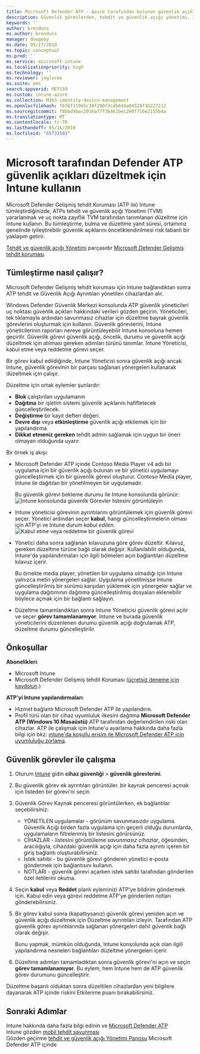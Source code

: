 ```yaml
---
title: Microsoft Defender ATP - Azure tarafından bulunan güvenlik açıklarını düzeltin için Intune'u kullanmayı | Microsoft Docs
description: Güvenlik görevlerden, tehdit ve güvenlik açığı yönetimi, Intune konsolu içinde bölümü, Microsoft Defender Gelişmiş tehdit Koruması (ATP) gelen yönetme konusuna bakın.
keywords: ''
author: brenduns
ms.author: brenduns
manager: dougeby
ms.date: 05/17/2019
ms.topic: conceptual
ms.prod: ''
ms.service: microsoft-intune
ms.localizationpriority: high
ms.technology: ''
ms.reviewer: joglocke
ms.suite: ems
search.appverid: MET150
ms.custom: intune-azure
ms.collection: M365-identity-device-management
ms.openlocfilehash: f6f6f319b5c38f290f3cdb6d4a04528f3b227212
ms.sourcegitcommit: f8bbd9bac2016a77f36461bec260f716e2155b4a
ms.translationtype: MT
ms.contentlocale: tr-TR
ms.lasthandoff: 05/16/2019
ms.locfileid: "65733501"
---
```

# <a name="use-intune-to-remediate-vulnerabilities-identified-by-microsoft-defender-atp"></a>Microsoft tarafından Defender ATP güvenlik açıkları düzeltmek için Intune kullanın  

Microsoft Defender Gelişmiş tehdit Koruması (ATP ile) Intune tümleştirdiğinizde, ATPs tehdit ve güvenlik açığı Yönetimi (TVM) yararlanmak ve uç nokta zayıflık TVM tarafından tanımlanan düzeltme için Intune kullanın. Bu tümleştirme, bulma ve düzeltme yanıt süresi, ortamınız genelinde iyileştirebilir güvenlik açıklarını önceliklendirilmesi risk tabanlı bir yaklaşım getirir.  

[Tehdit ve güvenlik açığı Yönetimi](https://docs.microsoft.com/windows/security/threat-protection/windows-defender-atp/next-gen-threat-and-vuln-mgt) parçasıdır [Microsoft Defender Gelişmiş tehdit koruması](https://docs.microsoft.com/windows/security/threat-protection/windows-defender-atp/windows-defender-advanced-threat-protection).  

## <a name="how-integration-works"></a>Tümleştirme nasıl çalışır?  

Microsoft Defender Gelişmiş tehdit koruması için Intune bağlandıktan sonra ATP tehdit ve Güvenlik Açığı Ayrıntıları yönetilen cihazlardan alır.  

Windows Defender Güvenlik Merkezi konsolunda ATP güvenlik yöneticileri uç noktası güvenlik açıkları hakkındaki verileri gözden geçirin. Yöneticileri, tek tıklamayla ardından savunmasız cihazlar için düzeltme bayrak güvenlik görevlerini oluşturmak için kullanın. Güvenlik görevlerini, Intune yöneticilerinin raporları nereye görüntüleyebilir Intune konsoluna hemen geçirilir. Güvenlik görevi güvenlik açığı, öncelik, durumu ve güvenlik açığı düzeltmek için atılması gereken adımları türünü tanımlar. Intune Yöneticisi, kabul etme veya reddetme görevi seçer.  

Bir görev kabul edildiğinde, Intune Yöneticisi sonra güvenlik açığı ancak Intune, güvenlik görevinin bir parçası sağlanan yönergeleri kullanarak düzeltmek için çalışır.  

Düzeltme için ortak eylemler şunlardır:  
- **Blok** çalıştırılan uygulamanın  
- **Dağıtma** bir işletim sistemi güvenlik açıklarını hafifletecek güncelleştirilecek.  
- **Değiştirme** bir kayıt defteri değeri.  
- **Devre dışı** veya **etkinleştirme** güvenlik açığı etkilemek için bir yapılandırma.  
- **Dikkat etmeniz gereken** tehdit admin sağlamak için uygun bir öneri olmayan olduğunda uyarır.  

Bir örnek iş akışı:  
- Microsoft Defender ATP içinde Contoso Media Player v4 adlı bir uygulama için bir güvenlik açığı bulunan ve bir yönetici uygulamayı güncelleştirmek için bir güvenlik görevi oluşturur. Contoso Media player, Intune ile dağıtılan bir yönetilmeyen bir uygulamadır.  

  Bu güvenlik görevi bekleme durumu ile Intune konsolunda görünür:  
  ![Intune konsolunda güvenlik Görevler listesini görüntüleyin](./media/atp-manage-vulnerabilities/temp-security-tasks.png)
 
- Intune yöneticisi görevinin ayrıntılarını görüntülemek için güvenlik görevi seçer.  Yönetici ardından seçer **kabul**, hangi güncelleştirmelerin olması için ATP'yi ve Intune durum *kabul edilen*.  
  ![Kabul etme veya reddetme bir güvenlik görevi](./media/atp-manage-vulnerabilities/temp-accept-task.png) 
 
- Yönetici daha sonra sağlanan kılavuzuna göre görev düzeltir.  Kılavuz, gereken düzeltme türüne bağlı olarak değişir. Kullanılabilir olduğunda, Intune'da yapılandırmaları için ilgili bölmeleri açın bağlantıları düzeltme kılavuz içerir. 

  Bu örnekte media player, yönetilen bir uygulama olmadığı için Intune yalnızca metin yönergeleri sağlar. Uygulama yönetilmişse Intune güncelleştirilmiş bir sürümü karşıdan yüklemek için yönergeler sağlar ve uygulama dağıtımının dağıtıma güncelleştirilmiş dosyaları eklenebilir böylece açmak için bir bağlantı sağlayın. 

- Düzeltme tamamlandıktan sonra Intune Yöneticisi güvenlik görevi açılır ve seçer **görev tamamlanamıyor**.  Intune ve burada güvenlik yöneticilerini düzenlenen durumu güvenlik açığı doğrulamak ATP, düzeltme durumu güncelleştirilir.  

## <a name="prerequisites"></a>Önkoşullar  

**Abonelikleri**:  
- Microsoft Intune  
- Microsoft Defender Gelişmiş tehdit Koruması ([ücretsiz deneme için kaydolun](https://www.microsoft.com/WindowsForBusiness/windows-atp?ocid=docs-wdatp-main-abovefoldlink).)  

**ATP'yi Intune yapılandırmaları**:  
- Hizmet bağlantı Microsoft Defender ATP ile yapılandırın.  
- Profil türü olan bir cihaz uyumluluk ilkesini dağıtma **Microsoft Defender ATP (Windows 10 Masaüstü)** ATP tarafından değerlendirilen riski olan cihazlar.
  ATP ile çalışmak için Intune'u ayarlama hakkında daha fazla bilgi için bkz: [ıntune'da koşullu erişim ile Microsoft Defender ATP için uyumluluğu zorlama](https://docs.microsoft.com/intune/advanced-threat-protection#enable-windows-defender-atp-in-intune).  

## <a name="work-with-security-tasks"></a>Güvenlik görevler ile çalışma  

1. Oturum [Intune](https://go.microsoft.com/fwlink/?linkid=2090973) gidin **cihaz güvenliği** > **güvenlik görevlerini**.  
2. Bu güvenlik görev ek ayrıntıları görüntüler. bir kaynak penceresi açmak için listeden bir görevi'ni seçin.  
3. Güvenlik Görev Kaynak penceresi görüntülerken, ek bağlantılar seçebilirsiniz:  
   - YÖNETİLEN uygulamalar - görünüm savunmasızdır uygulama. Güvenlik Açığı birden fazla uygulama için geçerli olduğu durumlarda, uygulamaların filtrelenmiş bir listesini görürsünüz.  
   - CİHAZLAR - listesini görüntüleme *savunmasız cihazlar*, öğesinden, aracılığıyla, cihazdaki güvenlik açığı için daha fazla ayrıntı içeren bir giriş bağlantı oluşturabilirsiniz.  
   - İstek sahibi - bu güvenlik görevi gönderen yönetici e-posta göndermek için bağlantısını kullanın.  
   - NOTLARI - güvenlik görevi açarken istek sahibi tarafından gönderilen özel iletilerini okuma.  
4. Seçin **kabul** veya **Reddet** planlı eyleminizi ATP'ye bildirim göndermek için. Kabul edin veya görevi reddetme ATP'ye gönderilen notları gönderebilirsiniz.  

5. Bir görev kabul sonra (kapattıysanız) güvenlik görevi yeniden açın ve güvenlik açığı düzeltmek için Düzeltme ayrıntıları izleyin.  Tarafından ATP güvenlik görev ayrıntılarında sağlanan yönergeleri dahil güvenlik bağlı olarak değişir.  

   Bunu yapmak, mümkün olduğunda, Intune konsolunda açık olan ilgili yapılandırma nesneleri bağlantıları düzeltme yönergeleri içerir.  

6. Düzeltme adımları tamamladıktan sonra güvenlik görevi'ni açın ve seçin **görev tamamlanamıyor**.  Bu eylem, hem Intune hem de ATP güvenlik görev durumunu güncelleştirir.  

Düzeltme başarılı olduktan sonra düzeltilen cihazlardan yeni bilgilere dayanarak ATP içinde riskini Etkilenme puanı bırakabilirsiniz. 

## <a name="next-steps"></a>Sonraki Adımlar
Intune hakkında daha fazla bilgi edinin ve [Microsoft Defender ATP](https://docs.microsoft.com/intune/advanced-threat-protection)  
Intune gözden [mobil tehdit savunması](https://docs.microsoft.com/intune/mobile-threat-defense)  
Gözden geçirme [tehdit ve güvenlik açığı Yönetimi Panosu](https://docs.microsoft.com/windows/security/threat-protection/windows-defender-atp/tvm-dashboard-insights) Microsoft Defender ATP içinde
